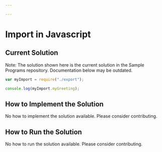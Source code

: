 ```yaml
---

---
```


# Import in Javascript

## Current Solution

Note: The solution shown here is the current solution in the Sample Programs repository. Documentation below may be outdated.

```Javascript
var myImport = require("./export");

console.log(myImport.myGreeting);

```

## How to Implement the Solution

No how to implement the solution available. Please consider contributing.

## How to Run the Solution

No how to run the solution available. Please consider contributing.